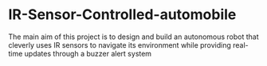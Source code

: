 # IR-Sensor-Controlled-automobile
The main aim of this project is to design and build an autonomous robot that cleverly uses IR sensors to navigate its environment while providing real-time updates through a buzzer alert system
